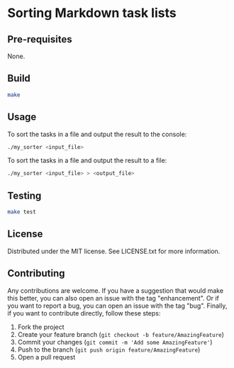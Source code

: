 # Sorting Markdown task lists

## Pre-requisites

None.

## Build

```bash
make 
```

## Usage

To sort the tasks in a file and output the result to the console:
```bash
./my_sorter <input_file> 
```

To sort the tasks in a file and output the result to a file:
```bash
./my_sorter <input_file> > <output_file>
```

## Testing

```bash
make test
```

## License

Distributed under the MIT license. See LICENSE.txt for more information.

## Contributing

Any contributions are welcome.
If you have a suggestion that would make this better, you can also open an issue with the tag "enhancement".
Or if you want to report a bug, you can open an issue with the tag "bug".
Finally, if you want to contribute directly, follow these steps:
1. Fork the project
2. Create your feature branch (`git checkout -b feature/AmazingFeature`)
3. Commit your changes (`git commit -m 'Add some AmazingFeature'`)
4. Push to the branch (`git push origin feature/AmazingFeature`)
5. Open a pull request

